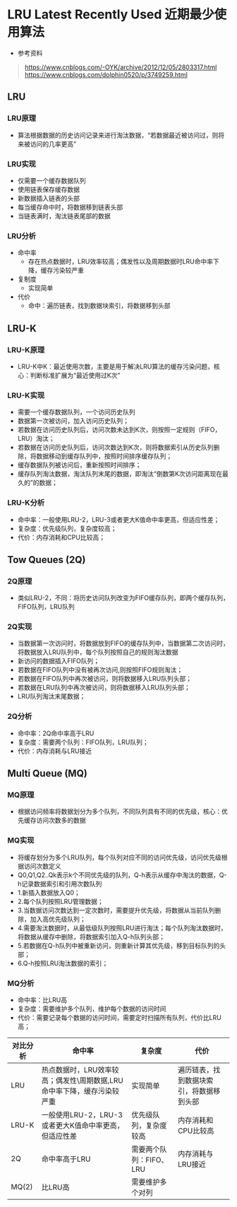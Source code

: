 # LRU Latest Recently Used 近期最少使用算法

- 参考资料

> https://www.cnblogs.com/-OYK/archive/2012/12/05/2803317.html
> https://www.cnblogs.com/dolphin0520/p/3749259.html

## LRU

### LRU原理

- 算法根据数据的历史访问记录来进行淘汰数据，“若数据最近被访问过，则将来被访问的几率更高”

### LRU实现

- 仅需要一个缓存数据队列
- 使用链表保存缓存数据
- 新数据插入链表的头部
- 每当缓存命中时，将数据移到链表头部
- 当链表满时，淘汰链表尾部的数据

### LRU分析

- 命中率
  - 存在热点数据时，LRU效率较高；偶发性以及周期数据时LRU命中率下降，缓存污染较严重
- 复制度
  - 实现简单
- 代价
  - 命中：遍历链表，找到数据块索引，将数据移到头部

## LRU-K

### LRU-K原理

- LRU-K中K：最近使用次数，主要是用于解决LRU算法的缓存污染问题，核心：判断标准扩展为“最近使用过K次”

### LRU-K实现

- 需要一个缓存数据队列，一个访问历史队列
- 数据第一次被访问，加入访问历史队列；
- 若数据在访问历史队列后，访问次数未达到K次，则按照一定规则（FIFO，LRU）淘汰；
- 若数据在访问历史队列后，访问次数达到K次，则将数据索引从历史队列删除，将数据移动到缓存队列中，按照时间排序缓存队列；
- 缓存数据队列被访问后，重新按照时间排序；
- 缓存队列淘汰数据，淘汰队列末尾的数据，即淘汰“倒数第K次访问距离现在最久的”的数据；

### LRU-K分析

- 命中率：一般使用LRU-2，LRU-3或者更大K值命中率更高，但适应性差；
- 复杂度：优先级队列，复杂度较高；
- 代价：内存消耗和CPU比较高；

## Tow Queues (2Q)

### 2Q原理

- 类似LRU-2，不同：将历史访问队列改变为FIFO缓存队列，即两个缓存队列，FIFO队列，LRU队列

### 2Q实现

- 当数据第一次访问时，将数据放到FIFO的缓存队列中，当数据第二次访问时，将数据放入LRU队列中，每个队列按照自己的规则淘汰数据
- 新访问的数据插入FIFO队列；
- 若数据在FIFO队列中没有被再次访问,则按照FIFO规则淘汰；
- 若数据在FIFO队列中再次被访问，则将数据移入LRU队列头部；
- 若数据在LRU队列中再次被访问，则将数据移入LRU队列头部；
- LRU队列淘汰末尾数据；

### 2Q分析

- 命中率：2Q命中率高于LRU
- 复杂度：需要两个队列：FIFO队列，LRU队列；
- 代价：内存消耗与LRU接近

## Multi Queue (MQ)

### MQ原理

- 根据访问频率将数据划分为多个队列，不同队列具有不同的优先级，核心：优先缓存访问次数多的数据

### MQ实现

- 将缓存划分为多个LRU队列，每个队列对应不同的访问优先级，访问优先级根据访问次数定义
- Q0,Q1,Q2..Qk表示k个不同优先级的队列，Q-h表示从缓存中淘汰的数据，Q-h记录数据索引和引用次数队列
- 1.新插入数据放入Q0；
- 2.每个队列按照LRU管理数据；
- 3.当数据访问次数达到一定次数时，需要提升优先级，将数据从当前队列删除，加入高优先级队列；
- 4.需要淘汰数据时，从最低级队列按照LRU进行淘汰；每个队列淘汰数据时，将数据从缓存中删除，将数据索引加入Q-h队列头部；
- 5.若数据在Q-h队列中被重新访问，则重新计算其优先级，移到目标队列的头部；
- 6.Q-h按照LRU淘汰数据的索引；

### MQ分析

- 命中率：比LRU高
- 复杂度：需要维护多个队列，维护每个数据的访问时间
- 代价：需要记录每个数据的访问时间，需要定时扫描所有队列，代价比LRU高；

| 对比分析 | 命中率                                                                 | 复杂度                  | 代价                                     |
| -------- | ---------------------------------------------------------------------- | ----------------------- | ---------------------------------------- |
| LRU      | 热点数据时，LRU效率较高；偶发性\周期数据,LRU命中率下降，缓存污染较严重 | 实现简单                | 遍历链表，找到数据块索引，将数据移到头部 |
| LRU-K    | 一般使用LRU-2，LRU-3或者更大K值命中率更高，但适应性差                  | 优先级队列，复杂度较高  | 内存消耗和CPU比较高                      |
| 2Q       | 命中率高于LRU                                                          | 需要两个队列：FIFO、LRU | 内存消耗与LRU接近                        |
| MQ(2)    | 比LRU高                                                                | 需要维护多个对列        |
